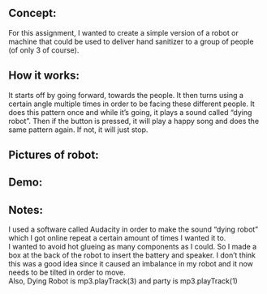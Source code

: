 ## Concept: 
For this assignment, I wanted to create a simple version of a robot or machine that could be used to deliver hand sanitizer to a group of people (of only 3 of course). 

## How it works: 
It starts off by going forward, towards the people. It then turns using a certain angle multiple times in order to be facing these different people. It does this pattern once and while it’s going, it plays a sound called “dying robot”. Then if the button is pressed, it will play a happy song and does the same pattern again. If not, it will just stop.  

## Pictures of robot: 

## Demo: 

## Notes: 
I used a software called Audacity in order to make the sound “dying robot” which I got online repeat a certain amount of times I wanted it to. </br>
I wanted to avoid hot glueing as many components as I could. So I made a box at the back of the robot to insert the battery and speaker. I don’t think this was a good idea since it caused an imbalance in my robot and it now needs to be tilted in order to move.  </br>
Also, Dying Robot is mp3.playTrack(3) and party is mp3.playTrack(1)


